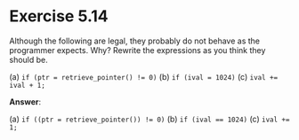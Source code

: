 # Exercise 5.14

Although the following are legal, they probably do not behave as the programmer expects. Why? Rewrite the expressions as you think they should be.

(a) `if (ptr = retrieve_pointer() != 0)`
(b) `if (ival = 1024)`
(c) `ival += ival + 1;`

**Answer**:

(a) `if ((ptr = retrieve_pointer()) != 0)`
(b) `if (ival == 1024)`
(c) `ival += 1;`